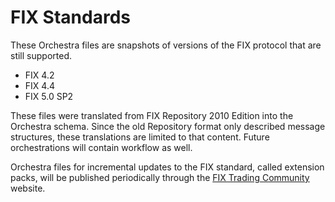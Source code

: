 # FIX Standards

These Orchestra files are snapshots of versions of the FIX protocol that are still supported. 

* FIX 4.2
* FIX 4.4
* FIX 5.0 SP2

These files were translated from FIX Repository 2010 Edition into the Orchestra schema. Since the old Repository format only described message structures, these translations are limited to that content. Future orchestrations will contain workflow as well.

Orchestra files for incremental updates to the FIX standard, called extension packs, will be published periodically through the [FIX Trading Community](https://www.fixtrading.org/) website.
